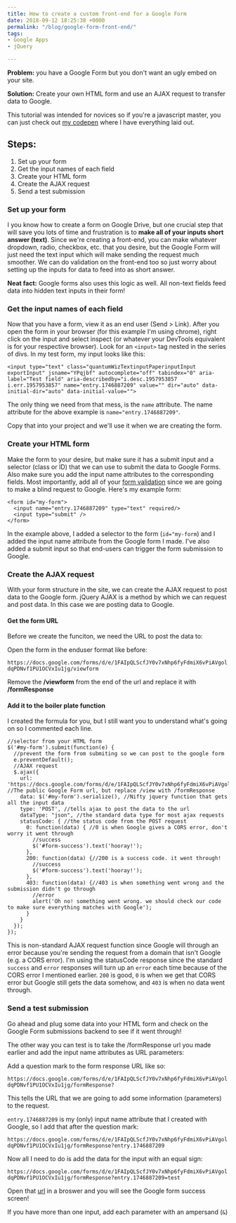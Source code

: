 ```yaml
---
title: How to create a custom front-end for a Google Form
date: 2018-09-12 18:25:38 +0000
permalink: "/blog/google-form-front-end/"
tags:
- Google Apps
- jQuery

---
```

**Problem:** you have a Google Form but you don't want an ugly embed on your site.

**Solution:** Create your own HTML form and use an AJAX request to transfer data to Google.

This tutorial was intended for novices so if you're a javascript master, you can just check out [my codepen](https://codepen.io/ecupaio/pen/QVrQov) where I have everything laid out.

## Steps:

1. Set up your form
2. Get the input names of each field
3. Create your HTML form
4. Create the AJAX request
5. Send a test submission

### Set up your form

I you know how to create a form on Google Drive, but one crucial step that will save you lots of time and frustration is to **make all of your inputs short answer (text)**. Since we're creating a front-end, you can make whatever dropdown, radio, checkbox, etc. that you desire, but the Google Form will just need the text input which will make sending the request much smoother. We can do validation on the front-end too so just worry about setting up the inputs for data to feed into as short answer.

**Neat fact:** Google forms also uses this logic as well. All non-text fields feed data into hidden text inputs in their form!

### Get the input names of each field

Now that you have a form, view it as an end user (Send > Link). After you open the form in your browser (for this example I'm using chrome), right click on the input and select inspect (or whatever your DevTools equivalent is for your respective browser).  Look for an `<input>` tag nested in the series of divs. In my test form, my input looks like this:

    <input type="text" class="quantumWizTextinputPaperinputInput exportInput" jsname="YPqjbf" autocomplete="off" tabindex="0" aria-label="Test field" aria-describedby="i.desc.1957953857 i.err.1957953857" name="entry.1746887209" value="" dir="auto" data-initial-dir="auto" data-initial-value="">

The only thing we need from that mess, is the `name` attribute. The name attribute for the above example is `name="entry.1746887209"`.

Copy that into your project and we'll use it when we are creating the form.

### Create your HTML form

Make the form to your desire, but make sure it has a submit input and a selector (class or ID) that we can use to submit the data to Google Forms. Also make sure you add the input name attributes to the corresponding fields. Most importantly, add all of your [form validation](https://www.w3schools.com/tags/att_input_required.asp) since we are going to make a blind request to Google. Here's my example form:

    <form id="my-form">
      <input name="entry.1746887209" type="text" required/>
      <input type="submit" />
    </form>

In the example above, I added a selector to the form (`id="my-form`) and I added the input name attribute from the Google form I made. I've also added a submit input so that end-users can trigger the form submission to Google.

### Create the AJAX request

With your form structure in the site, we can create the AJAX request to post data to the Google form. jQuery AJAX is a method by which we can request and post data. In this case we are posting data to Google.

#### Get the form URL

Before we create the funciton, we need the URL to post the data to:

Open the form in the enduser format like before:

`https://docs.google.com/forms/d/e/1FAIpQLScfJY0v7xNhp6fyFdmiX6vPiAVgoldqPDNvf1PU1OCVxIu1jg/viewform`

Remove the **/viewform** from the end of the url and replace it with **/formResponse**

#### Add it to the boiler plate function

I created the formula for you, but I still want you to understand what's going on so I commented each line.

    //selector from your HTML form
    $('#my-form').submit(function(e) {
      //prevent the form from submiting so we can post to the google form
      e.preventDefault();
      //AJAX request
      $.ajax({
        url: 'https://docs.google.com/forms/d/e/1FAIpQLScfJY0v7xNhp6fyFdmiX6vPiAVgoldqPDNvf1PU1OCVxIu1jg/formResponse',     //The public Google Form url, but replace /view with /formResponse
        data: $('#my-form').serialize(), //Nifty jquery function that gets all the input data
        type: 'POST', //tells ajax to post the data to the url
        dataType: "json", //the standard data type for most ajax requests
        statusCode: { //the status code from the POST request
          0: function(data) { //0 is when Google gives a CORS error, don't worry it went through
            //success
            $('#form-success').text('hooray!');
          },
          200: function(data) {//200 is a success code. it went through!
            //success
            $('#form-success').text('hooray!');
          },
          403: function(data) {//403 is when something went wrong and the submission didn't go through
            //error
            alert('Oh no! something went wrong. we should check our code to make sure everything matches with Google');
          }
        }  
      });
    });

This is non-standard AJAX request function since Google will through an error because you're sending the request from a domain that isn't Google (e.g. a CORS error). I'm using the statusCode response since the standard `success` and `error` responses will turn up an `error` each time because of the CORS error I mentioned earlier. `200` is good, `0` is when we get that CORS error but Google still gets the data somehow, and `403` is when no data went through.

### Send a test submission

Go ahead and plug some data into your HTML form and check on the Google Form submissions backend to see if it went through!

The other way you can test is to take the /formResponse url you made earlier and add the input name attributes as URL parameters:

Add a question mark to the form response URL like so:

`https://docs.google.com/forms/d/e/1FAIpQLScfJY0v7xNhp6fyFdmiX6vPiAVgoldqPDNvf1PU1OCVxIu1jg/formResponse?`

This tells the URL that we are going to add some information (parameters) to the request.

`entry.1746887209` is my (only) input name attribute that I created with Google, so I add that after the question mark:

`https://docs.google.com/forms/d/e/1FAIpQLScfJY0v7xNhp6fyFdmiX6vPiAVgoldqPDNvf1PU1OCVxIu1jg/formResponse?entry.1746887209`

Now all I need to do is add the data for the input with an equal sign:

`https://docs.google.com/forms/d/e/1FAIpQLScfJY0v7xNhp6fyFdmiX6vPiAVgoldqPDNvf1PU1OCVxIu1jg/formResponse?entry.1746887209=test`

Open that [url](https://docs.google.com/forms/d/e/1FAIpQLScfJY0v7xNhp6fyFdmiX6vPiAVgoldqPDNvf1PU1OCVxIu1jg/formResponse?entry.1746887209) in a broswer and you will see the Google form success screen!

If you have more than one input, add each parameter with an ampersand (`&`)
